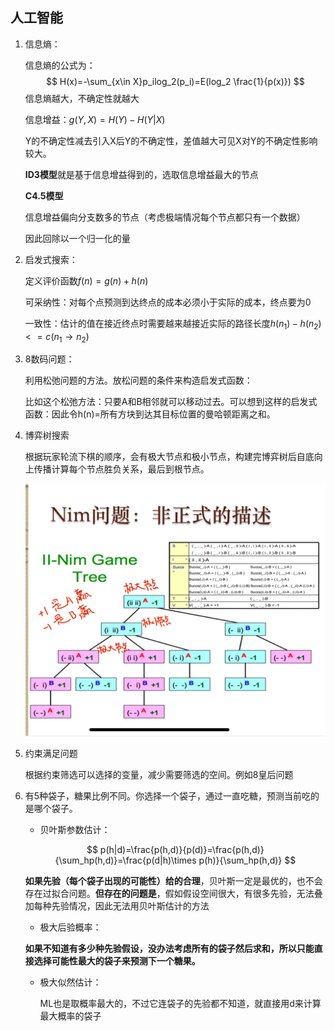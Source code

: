 ## 人工智能

1. 信息熵：

   信息熵的公式为：
   $$
   H(x)=-\sum_{x\in X}p_ilog_2(p_i)=E(log_2 \frac{1}{p(x)})
   $$
   信息熵越大，不确定性就越大

   信息增益：$g(Y,X)=H(Y)-H(Y|X)$

   Y的不确定性减去引入X后Y的不确定性，差值越大可见X对Y的不确定性影响较大。

   **ID3模型**就是基于信息增益得到的，选取信息增益最大的节点

   **C4.5模型**

   信息增益偏向分支数多的节点（考虑极端情况每个节点都只有一个数据）

   因此回除以一个归一化的量

2. 启发式搜索：

   定义评价函数$f(n)=g(n)+h(n)$

   可采纳性：对每个点预测到达终点的成本必须小于实际的成本，终点要为0

   一致性：估计的值在接近终点时需要越来越接近实际的路径长度$h(n_1)-h(n_2)<=c(n_1\rightarrow n_2)$

3. 8数码问题：

   利用松弛问题的方法。放松问题的条件来构造启发式函数：

   比如这个松弛方法：只要A和B相邻就可以移动过去。可以想到这样的启发式函数：因此令h(n)=所有方块到达其目标位置的曼哈顿距离之和。

4. 博弈树搜索

   根据玩家轮流下棋的顺序，会有极大节点和极小节点，构建完博弈树后自底向上传播计算每个节点胜负关系，最后到根节点。

   <img src="assets/人工智能/IMG_2BB3FF32474E-1.jpeg" alt="IMG_2BB3FF32474E-1" style="zoom:50%;" />

5. 约束满足问题

   根据约束筛选可以选择的变量，减少需要筛选的空间。例如8皇后问题

6. 有5种袋子，糖果比例不同。你选择一个袋子，通过一直吃糖，预测当前吃的是哪个袋子。

   - 贝叶斯参数估计：

   $$
   p(h|d)=\frac{p(h,d)}{p(d)}=\frac{p(h,d)}{\sum_hp(h,d)}=\frac{p(d|h)\times p(h)}{\sum_hp(h,d)}
   $$

   

   **如果先验（每个袋子出现的可能性）给的合理**，贝叶斯一定是最优的，也不会存在过拟合问题。**但存在的问题是**，假如假设空间很大，有很多先验，无法叠加每种先验情况，因此无法用贝叶斯估计的方法

   - 极大后验概率：

   **如果不知道有多少种先验假设，没办法考虑所有的袋子然后求和，所以只能直接选择可能性最大的袋子来预测下一个糖果。**

   - 极大似然估计：

     ML也是取概率最大的，不过它连袋子的先验都不知道，就直接用d来计算最大概率的袋子